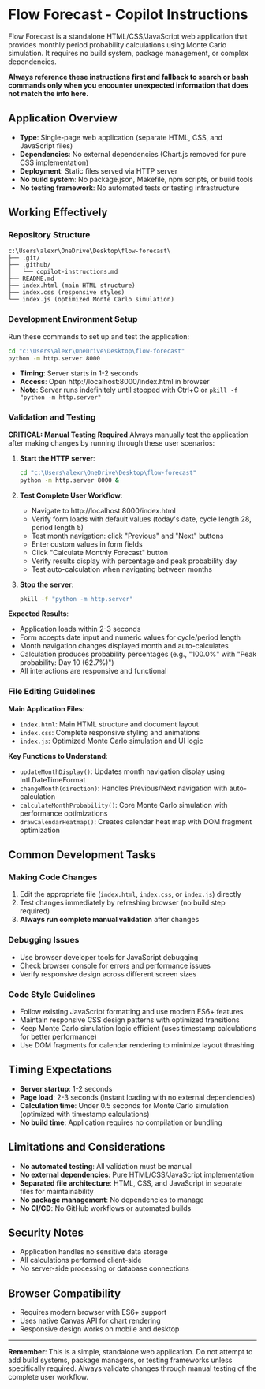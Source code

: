 # Flow Forecast - Copilot Instructions

Flow Forecast is a standalone HTML/CSS/JavaScript web application that provides monthly period probability calculations using Monte Carlo simulation. It requires no build system, package management, or complex dependencies.

**Always reference these instructions first and fallback to search or bash commands only when you encounter unexpected information that does not match the info here.**

## Application Overview
- **Type**: Single-page web application (separate HTML, CSS, and JavaScript files)
- **Dependencies**: No external dependencies (Chart.js removed for pure CSS implementation)
- **Deployment**: Static files served via HTTP server
- **No build system**: No package.json, Makefile, npm scripts, or build tools
- **No testing framework**: No automated tests or testing infrastructure

## Working Effectively

### Repository Structure
```
c:\Users\alexr\OneDrive\Desktop\flow-forecast\
├── .git/
├── .github/
│   └── copilot-instructions.md
├── README.md
├── index.html (main HTML structure)
├── index.css (responsive styles)
└── index.js (optimized Monte Carlo simulation)
```

### Development Environment Setup
Run these commands to set up and test the application:

```bash
cd "c:\Users\alexr\OneDrive\Desktop\flow-forecast"
python -m http.server 8000
```
- **Timing**: Server starts in 1-2 seconds
- **Access**: Open http://localhost:8000/index.html in browser
- **Note**: Server runs indefinitely until stopped with Ctrl+C or `pkill -f "python -m http.server"`

### Validation and Testing

**CRITICAL: Manual Testing Required**
Always manually test the application after making changes by running through these user scenarios:

1. **Start the HTTP server**:
   ```bash
   cd "c:\Users\alexr\OneDrive\Desktop\flow-forecast"
   python -m http.server 8000 &
   ```

2. **Test Complete User Workflow**:
   - Navigate to http://localhost:8000/index.html
   - Verify form loads with default values (today's date, cycle length 28, period length 5)
   - Test month navigation: click "Previous" and "Next" buttons
   - Enter custom values in form fields
   - Click "Calculate Monthly Forecast" button
   - Verify results display with percentage and peak probability day
   - Test auto-calculation when navigating between months

3. **Stop the server**:
   ```bash
   pkill -f "python -m http.server"
   ```

**Expected Results**:
- Application loads within 2-3 seconds
- Form accepts date input and numeric values for cycle/period length
- Month navigation changes displayed month and auto-calculates
- Calculation produces probability percentages (e.g., "100.0%" with "Peak probability: Day 10 (62.7%)")
- All interactions are responsive and functional

### File Editing Guidelines

**Main Application Files**:
- `index.html`: Main HTML structure and document layout
- `index.css`: Complete responsive styling and animations
- `index.js`: Optimized Monte Carlo simulation and UI logic

**Key Functions to Understand**:
- `updateMonthDisplay()`: Updates month navigation display using Intl.DateTimeFormat
- `changeMonth(direction)`: Handles Previous/Next navigation with auto-calculation
- `calculateMonthProbability()`: Core Monte Carlo simulation with performance optimizations
- `drawCalendarHeatmap()`: Creates calendar heat map with DOM fragment optimization

## Common Development Tasks

### Making Code Changes
1. Edit the appropriate file (`index.html`, `index.css`, or `index.js`) directly
2. Test changes immediately by refreshing browser (no build step required)
3. **Always run complete manual validation** after changes

### Debugging Issues
- Use browser developer tools for JavaScript debugging
- Check browser console for errors and performance issues
- Verify responsive design across different screen sizes

### Code Style Guidelines
- Follow existing JavaScript formatting and use modern ES6+ features
- Maintain responsive CSS design patterns with optimized transitions
- Keep Monte Carlo simulation logic efficient (uses timestamp calculations for better performance)
- Use DOM fragments for calendar rendering to minimize layout thrashing

## Timing Expectations
- **Server startup**: 1-2 seconds
- **Page load**: 2-3 seconds (instant loading with no external dependencies)
- **Calculation time**: Under 0.5 seconds for Monte Carlo simulation (optimized with timestamp calculations)
- **No build time**: Application requires no compilation or bundling

## Limitations and Considerations
- **No automated testing**: All validation must be manual
- **No external dependencies**: Pure HTML/CSS/JavaScript implementation
- **Separated file architecture**: HTML, CSS, and JavaScript in separate files for maintainability
- **No package management**: No dependencies to manage
- **No CI/CD**: No GitHub workflows or automated builds

## Security Notes
- Application handles no sensitive data storage
- All calculations performed client-side
- No server-side processing or database connections

## Browser Compatibility
- Requires modern browser with ES6+ support
- Uses native Canvas API for chart rendering
- Responsive design works on mobile and desktop

---

**Remember**: This is a simple, standalone web application. Do not attempt to add build systems, package managers, or testing frameworks unless specifically required. Always validate changes through manual testing of the complete user workflow.